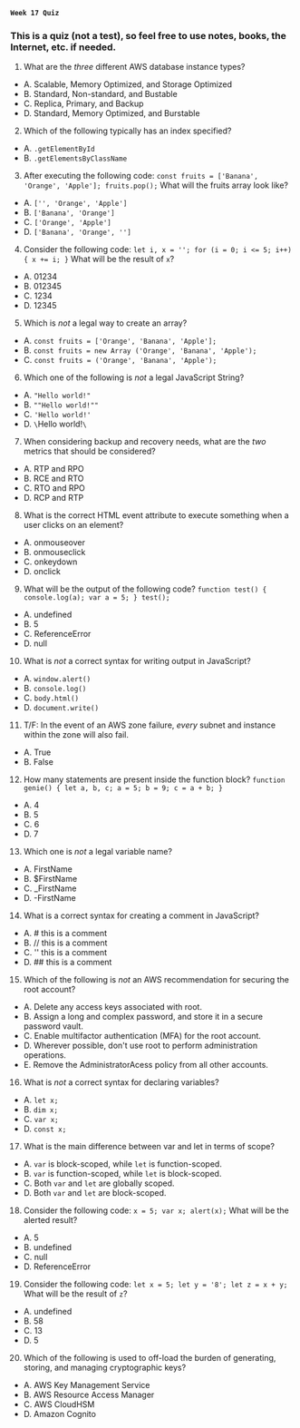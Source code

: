 **`Week 17 Quiz`**

### This is a quiz (not a test), so feel free to use notes, books, the Internet, etc. if needed.

1. What are the *three* different AWS database instance types?
- A. Scalable, Memory Optimized, and Storage Optimized
- B. Standard, Non-standard, and Bustable
- C. Replica, Primary, and Backup
- D. Standard, Memory Optimized, and Burstable

2. Which of the following typically has an index specified?
- A. `.getElementById`
- B. `.getElementsByClassName`

3. After executing the following code:
`const fruits = ['Banana', 'Orange', 'Apple'];
fruits.pop();`
What will the fruits array look like?
- A. `['', 'Orange', 'Apple']`
- B. `['Banana', 'Orange']`
- C. `['Orange', 'Apple']`
- D. `['Banana', 'Orange', '']`

4. Consider the following code:
`let i, x = '';
for (i = 0; i <= 5; i++) {
  x += i;
}`
What will be the result of `x`?
- A. 01234
- B. 012345
- C. 1234
- D. 12345

5. Which is *not* a legal way to create an array?
- A. `const fruits = ['Orange', 'Banana', 'Apple'];`
- B. `const fruits = new Array ('Orange', 'Banana', 'Apple');`
- C. `const fruits = ('Orange', 'Banana', 'Apple');`

6. Which one of the following is *not* a legal JavaScript String?
- A. `"Hello world!"`
- B. `""Hello world!""`
- C. `'Hello world!'`
- D. `\`Hello world!`\`

7. When considering backup and recovery needs, what are the *two* metrics that should be considered?
- A. RTP and RPO
- B. RCE and RTO
- C. RTO and RPO
- D. RCP and RTP

8. What is the correct HTML event attribute to execute something when a user clicks on an element?
- A. onmouseover
- B. onmouseclick
- C. onkeydown
- D. onclick

9. What will be the output of the following code?
`function test() {
    console.log(a);
    var a = 5;
}
test();`
- A. undefined
- B. 5
- C. ReferenceError
- D. null

10. What is *not* a correct syntax for writing output in JavaScript?
- A. `window.alert()`
- B. `console.log()`
- C. `body.html()`
- D. `document.write()`

11. T/F: In the event of an AWS zone failure, *every* subnet and instance within the zone will also fail.
- A. True
- B. False

12. How many statements are present inside the function block?
`function genie() {
  let a, b, c;
  a = 5;
  b = 9;
  c = a + b;
}`
- A. 4
- B. 5
- C. 6
- D. 7

13. Which one is *not* a legal variable name?
- A. FirstName
- B. $FirstName
- C. _FirstName
- D. -FirstName

14. What is a correct syntax for creating a comment in JavaScript?
- A. # this is a comment
- B. // this is a comment
- C. '' this is a comment
- D. ## this is a comment

15. Which of the following is *not* an AWS recommendation for securing the root account?
- A. Delete any access keys associated with root.
- B. Assign a long and complex password, and store it in a secure password vault.
- C. Enable multifactor authentication (MFA) for the root account.
- D. Wherever possible, don't use root to perform administration operations.
- E. Remove the AdministratorAcess policy from all other accounts.

16. What is *not* a correct syntax for declaring variables?
- A. `let x;`
- B. `dim x;`
- C. `var x;`
- D. `const x;`

17. What is the main difference between var and let in terms of scope?
- A. `var` is block-scoped, while `let` is function-scoped.
- B. `var` is function-scoped, while `let` is block-scoped.
- C. Both `var` and `let` are globally scoped.
- D. Both `var` and `let` are block-scoped.

18. Consider the following code:
`x = 5;
var x;
alert(x);`
What will be the alerted result?
- A. 5
- B. undefined
- C. null
- D. ReferenceError

19. Consider the following code:
`let x = 5;
let y = '8';
let z = x + y;`
What will be the result of `z`?
- A. undefined
- B. 58
- C. 13
- D. 5

20. Which of the following is used to off-load the burden of generating, storing, and managing cryptographic keys?
- A. AWS Key Management Service
- B. AWS Resource Access Manager
- C. AWS CloudHSM
- D. Amazon Cognito
